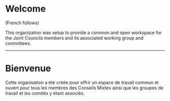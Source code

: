 # Welcome 

(French follows)

This organization was setup to provide a common and open workspace for the Joint Councils members and its associated working group and committees.

---

# Bienvenue

Cette organisation a été créée pour offrir un espace de travail commun et ouvert pour tous les membres des Conseils Mixtes ainsi que les groupes de travail et les comités y étant associés.
